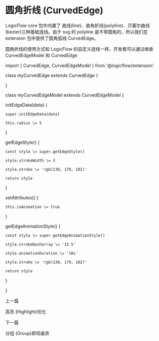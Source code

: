 圆角折线 (CurvedEdge)
=================

LogicFlow core 包中内置了 直线(line)、直角折线(polyline)、贝塞尔曲线(bezier)三种基础连线。由于 svg 的 polyline 是不带圆角的，所以我们在 extension 包中提供了圆角弧线 CurvedEdge。

圆角折线的使用方式和 LogicFlow 的自定义连线一样，开发者可以通过继承 CurvedEdgeModel 和 CurvedEdge

import { CurvedEdge, CurvedEdgeModel } from '@logicflow/extension'

class myCurvedEdge extends CurvedEdge {

}

class myCurvedEdgeModel extends CurvedEdgeModel {

  initEdgeData(data) {

    super.initEdgeData(data)

    this.radius \= 5

  }

  getEdgeStyle() {

    const style \= super.getEdgeStyle()

    style.strokeWidth \= 3

    style.stroke \= 'rgb(130, 179, 102)'

    return style

  }

  setAttributes() {

    this.isAnimation \= true

  }

  getEdgeAnimationStyle() {

    const style \= super.getEdgeAnimationStyle()

    style.strokeDasharray \= '15 5'

    style.animationDuration \= '10s'

    style.stroke \= 'rgb(130, 179, 102)'

    return style

  }

}

上一篇

高亮 (Highlight)优化

下一篇

分组 (Group)即将废弃